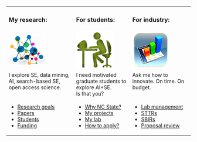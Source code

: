 


<table  class=paddingBetweenCols>


<tr><td>
<h3> My research: </h3>
</td><td>
<h3> For students:</h3>
</td><td>
<h3>For industry:</h3>
</td></tr>

<tr><td>

<img width=100 src="img/research2.png">
</td><td>
<img width=100 src="img/students.png">
</td><td>
<img width=100 src="img/industry.png">
</td></tr>

<tr><td valign=top>
I explore SE, data mining, AI, search-based SE, open access science.

</td><td valign=top>
I need motivated graduate students to explore AI+SE.<br>
 Is that you?

</td><td valign=top>
Ask me how to innovate. On time. On budget.
</td></tr>
<tr><td>
<ul>
<li> <a href="goals.html">Research goals</a></li>
<li> <a href="https://scholar.google.com/citations?user=7htTUTgmLtUC&hl=en&oi=ao">Papers</a></li>
<li> <a href="https://docs.google.com/spreadsheets/d/1oWGEfEdt4aXZ_chBLTzw2RkKhGTKIKReetkcb8Zo2F4">Students</a></li>
<li> <a href="https://docs.google.com/spreadsheets/d/1Y5YrD3WkZlee7LLXLN5m9vvMPL2qBU-vruHpRr77dqg/edit#gid=676744746">Funding</a></li>
</ul>
</td><td>
<ul>
<li> <a href="https://www.youtube.com/watch?v=LRoI-Rw4GBY">Why NC State?</a>
<li> <a href="http://ai4se.net/projects">My projects</a>
<li> <a href="http://ai4se.net">My lab</a>
<li> <a href="application.html">How to apply?</a>
</ul>
</td><td valign=top>
<ul>

<li><a href="pdf/Best_Practice_SE_text_mining.pdf">Lab management</a>
<li><a href="https://www.sbir.gov/sbirsearch/detail/4945">STTRs</a>
<li><a href="https://www.sbir.gov/sbirsearch/detail/104343">SBIRs</a>
<li><a href="http://www.slideshare.net/timmenzies/172529main-ken-andtimsoftwareassuranceresearchatwestvirginia?qid=4ddfaa48-dea3-4397-800b-74170c2722da&v=&b=&from_search=4">Proposal review</a>
</ul>
</td></tr>
</table>
